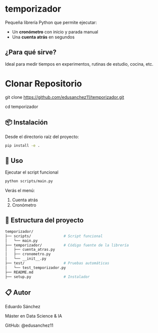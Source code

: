 # temporizador

Pequeña librería Python que permite ejecutar:
- Un **cronómetro** con inicio y parada manual
- Una **cuenta atrás** en segundos

## ¿Para qué sirve?
Ideal para medir tiempos en experimentos, rutinas de estudio, cocina, etc.

# Clonar Repositorio

git clone https://github.com/edusanchez11/temporizador.git

cd temporizador

## 📦 Instalación

Desde el directorio raíz del proyecto:

```bash
pip install -e .
```

## 🚀 Uso
Ejecutar el script funcional

```bash
python scripts/main.py
```
Verás el menú:
1. Cuenta atrás
2. Cronómetro

## 🔧 Estructura del proyecto
```bash
temporizador/
├── scripts/               # Script funcional
│   └── main.py
├── temporizador/          # Código fuente de la librería
│   ├── cuenta_atras.py
│   ├── cronometro.py
│   └── __init__.py
├── test/                  # Pruebas automáticas
│   └── test_temporizador.py
├── README.md
├── setup.py               # Instalador
```
## 📋 Autor

Eduardo Sánchez

Máster en Data Science & IA

GitHub: @edusanchez11
